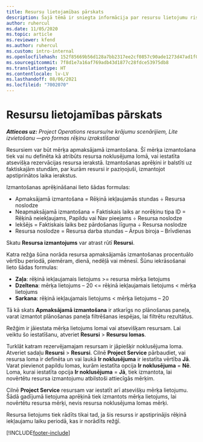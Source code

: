 ```yaml
---
title: Resursu lietojamības pārskats
description: Šajā tēmā ir sniegta informācija par resursu lietojumu risinājumā Project Operations.
author: ruhercul
ms.date: 11/05/2020
ms.topic: article
ms.reviewer: kfend
ms.author: ruhercul
ms.custom: intro-internal
ms.openlocfilehash: 152f85669b56d128a7bb2317ee2cf0857c90ade1273d47ad1f0f387e00a6bbd8
ms.sourcegitcommit: 7f8d1e7a16af769adb43d1877c28fdce53975db8
ms.translationtype: HT
ms.contentlocale: lv-LV
ms.lasthandoff: 08/06/2021
ms.locfileid: "7002070"
---
```

# <a name="resource-utilization-overview"></a>Resursu lietojamības pārskats

_**Attiecas uz:** Project Operations resursu/ne krājumu scenārijiem, Lite izvietošanu —pro formas rēķinu izrakstīšanai_

Resursiem var būt mērķa apmaksājamā izmantošana. Šī mērķa izmantošana tiek vai nu definēta kā atribūts resursa noklusējuma lomā, vai iestatīta atsevišķa rezervācijas resursa ierakstā. Izmantošanas aprēķini ir balstīti uz faktiskajām stundām, par kurām resursi ir paziņojuši, izmantojot apstiprinātos laika ierakstus.

Izmantošanas aprēķināšanai lieto šādas formulas:

  - Apmaksājamā izmantošana = Rēķinā iekļaujamās stundas ÷ Resursa noslodze
  - Neapmaksājamā izmantošana = Faktiskais laiks ar norēķinu tipa ID = Rēķinā neiekļaujams, Papildu vai Nav pieejams ÷ Resursa noslodze
  - Iekšējs = Faktiskais laiks bez pārdošanas līguma ÷ Resursa noslodze
  - Resursa noslodze = Resursa darba stundas – Ārpus biroja – Brīvdienas

Skatu **Resursa izmantojums** var atrast rūtī **Resursi**.

Katra režģa šūna norāda resursa apmaksājamās izmantošanas procentuālo vērtību periodā, piemēram, dienā, nedēļā vai mēnesī. Šūnu iekrāsošanai lieto šādas formulas:

  - **Zaļa**: rēķinā iekļaujamais lietojums >= resursa mērķa lietojums
  - **Dzeltena**: mērķa lietojums – 20 <= rēķinā iekļaujamais lietojums < mērķa lietojums
  - **Sarkana**: rēķinā iekļaujamais lietojums < mērķa lietojums – 20

Tā kā skats **Apmaksājamā izmantošana** ir atkarīgs no plānošanas paneļa, varat izmantot plānošanas paneļa filtrēšanas iespējas, lai filtrētu rezultātus.

Režģim ir jāiestata mērķa lietojums lomai vai atsevišķam resursam. Lai veiktu šo iestatīšanu, atveriet **Resursi** > **Resursu lomas**.

Turklāt katram rezervējamajam resursam ir jāpiešķir noklusējuma loma. Atveriet sadaļu **Resursi** > **Resursi**. Cilnē **Project Service** pārbaudiet, vai resursa loma ir definēta un vai laukā **Ir noklusējuma** ir iestatīta vērtība **Jā**. Varat pievienot papildu lomas, kurām iestatīta opcija **Ir noklusējuma** = **Nē**. Loma, kurai iestatīta opcija **Ir noklusējuma** = **Jā**, tiek izmantota, lai novērtētu resursa izmantojumu atbilstoši attiecīgās mērķim.

Cilnē **Project Service** resursam var iestatīt arī atsevišķu mērķa lietojumu. Šādā gadījumā lietojuma aprēķinā tiek izmantots mērķa lietojums, lai novērtētu resursa mērķi, nevis resursa noklusējuma lomas mērķi.

Resursa lietojums tiek rādīts tikai tad, ja šis resurss ir apstiprinājis rēķinā iekļaujamu laiku periodā, kas ir norādīts režģī.


[!INCLUDE[footer-include](../includes/footer-banner.md)]